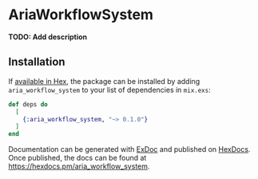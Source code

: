 # AriaWorkflowSystem

**TODO: Add description**

## Installation

If [available in Hex](https://hex.pm/docs/publish), the package can be installed
by adding `aria_workflow_system` to your list of dependencies in `mix.exs`:

```elixir
def deps do
  [
    {:aria_workflow_system, "~> 0.1.0"}
  ]
end
```

Documentation can be generated with [ExDoc](https://github.com/elixir-lang/ex_doc)
and published on [HexDocs](https://hexdocs.pm). Once published, the docs can
be found at <https://hexdocs.pm/aria_workflow_system>.

